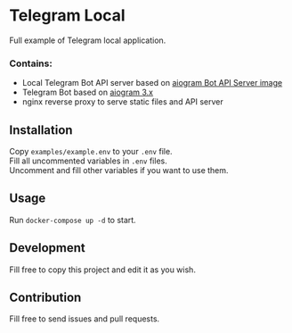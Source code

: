 # Telegram Local

Full example of Telegram local application.

### Contains:
- Local Telegram Bot API server based on [aiogram Bot API Server image](https://github.com/aiogram/telegram-bot-api)
- Telegram Bot based on [aiogram 3.x](https://docs.aiogram.dev/en/dev-3.x/)
- nginx reverse proxy to serve static files and API server


## Installation

Copy `examples/example.env` to your `.env` file. \
Fill all uncommented variables in `.env` files. \
Uncomment and fill other variables if you want to use them.

## Usage

Run `docker-compose up -d` to start.

## Development

Fill free to copy this project and edit it as you wish.

## Contribution

Fill free to send issues and pull requests.
